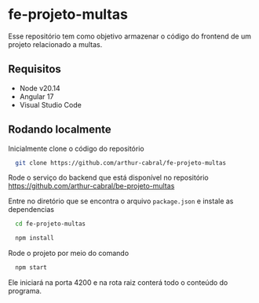 
# fe-projeto-multas

Esse repositório tem como objetivo armazenar o código do frontend de um projeto relacionado a multas.
## Requisitos

 - Node v20.14
 - Angular 17
 - Visual Studio Code
## Rodando localmente

Inicialmente clone o código do repositório 

```bash
  git clone https://github.com/arthur-cabral/fe-projeto-multas
```

Rode o serviço do backend que está disponível no repositório https://github.com/arthur-cabral/be-projeto-multas

Entre no diretório que se encontra o arquivo `package.json` e instale as dependencias

```bash
  cd fe-projeto-multas
```

```bash
  npm install
```

Rode o projeto por meio do comando

```bash
  npm start
```

Ele iniciará na porta 4200 e na rota raiz conterá todo o conteúdo do programa.
